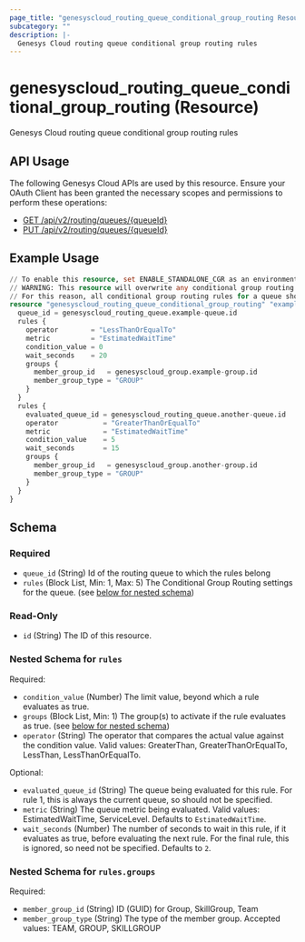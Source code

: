 ```yaml
---
page_title: "genesyscloud_routing_queue_conditional_group_routing Resource - terraform-provider-genesyscloud"
subcategory: ""
description: |-
  Genesys Cloud routing queue conditional group routing rules
---
```

# genesyscloud_routing_queue_conditional_group_routing (Resource)

Genesys Cloud routing queue conditional group routing rules

## API Usage
The following Genesys Cloud APIs are used by this resource. Ensure your OAuth Client has been granted the necessary scopes and permissions to perform these operations:

* [GET /api/v2/routing/queues/{queueId}](https://developer.genesys.cloud/devapps/api-explorer#get-api-v2-routing-queues--queueId-)
* [PUT /api/v2/routing/queues/{queueId}](https://developer.genesys.cloud/devapps/api-explorer#put-api-v2-routing-queues--queueId-)

## Example Usage

```terraform
// To enable this resource, set ENABLE_STANDALONE_CGR as an environment variable
// WARNING: This resource will overwrite any conditional group routing rules that already on the queue
// For this reason, all conditional group routing rules for a queue should be managed solely by this resource
resource "genesyscloud_routing_queue_conditional_group_routing" "example-name" {
  queue_id = genesyscloud_routing_queue.example-queue.id
  rules {
    operator        = "LessThanOrEqualTo"
    metric          = "EstimatedWaitTime"
    condition_value = 0
    wait_seconds    = 20
    groups {
      member_group_id   = genesyscloud_group.example-group.id
      member_group_type = "GROUP"
    }
  }
  rules {
    evaluated_queue_id = genesyscloud_routing_queue.another-queue.id
    operator           = "GreaterThanOrEqualTo"
    metric             = "EstimatedWaitTime"
    condition_value    = 5
    wait_seconds       = 15
    groups {
      member_group_id   = genesyscloud_group.another-group.id
      member_group_type = "GROUP"
    }
  }
}
```

<!-- schema generated by tfplugindocs -->
## Schema

### Required

- `queue_id` (String) Id of the routing queue to which the rules belong
- `rules` (Block List, Min: 1, Max: 5) The Conditional Group Routing settings for the queue. (see [below for nested schema](#nestedblock--rules))

### Read-Only

- `id` (String) The ID of this resource.

<a id="nestedblock--rules"></a>
### Nested Schema for `rules`

Required:

- `condition_value` (Number) The limit value, beyond which a rule evaluates as true.
- `groups` (Block List, Min: 1) The group(s) to activate if the rule evaluates as true. (see [below for nested schema](#nestedblock--rules--groups))
- `operator` (String) The operator that compares the actual value against the condition value. Valid values: GreaterThan, GreaterThanOrEqualTo, LessThan, LessThanOrEqualTo.

Optional:

- `evaluated_queue_id` (String) The queue being evaluated for this rule. For rule 1, this is always the current queue, so should not be specified.
- `metric` (String) The queue metric being evaluated. Valid values: EstimatedWaitTime, ServiceLevel. Defaults to `EstimatedWaitTime`.
- `wait_seconds` (Number) The number of seconds to wait in this rule, if it evaluates as true, before evaluating the next rule. For the final rule, this is ignored, so need not be specified. Defaults to `2`.

<a id="nestedblock--rules--groups"></a>
### Nested Schema for `rules.groups`

Required:

- `member_group_id` (String) ID (GUID) for Group, SkillGroup, Team
- `member_group_type` (String) The type of the member group. Accepted values: TEAM, GROUP, SKILLGROUP

